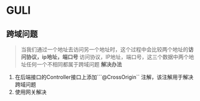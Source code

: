 # GULI

## 跨域问题
> 当我们通过一个地址去访问另一个地址时，这个过程中会比较两个地址的**访问协议，ip地址，端口号**
> 访问协议，IP地址，端口号，这三个数据中两个地址任何一个不相同都属于跨域问题
**解决办法**

1. 在后端接口的Controller接口上添加```@CrossOrigin`` 注解，该注解用于解决跨域问题
2. 使用网关解决





